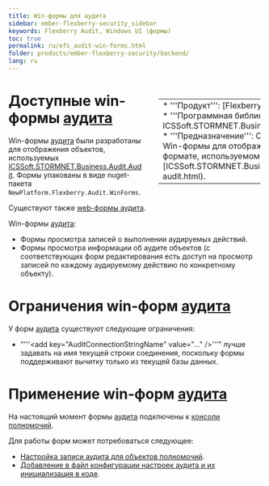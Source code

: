 ```yaml
---
title: Win-формы для аудита
sidebar: ember-flexberry-security_sidebar
keywords: Flexberry Audit, Windows UI (формы)
toc: true
permalink: ru/efs_audit-win-forms.html
folder: products/ember-flexberry-security/backend/
lang: ru
---
```


<div style="margin:5px; padding-left:28px; float:right; width:40%; outline:1px solid white;">
<br>
<table border="0" width="100%" bgcolor="#6495ED">
<tbody><tr><td bgcolor="#FFFFFF">
* '''Продукт''': [Flexberry Audit](audit-web.html)
* '''Программная библиотека''': ICSSoft.STORMNET.Business.Audit(WinForms).dll
* '''Предназначение''': Описаны доступные Win-формы для отображения данных аудита в формате, используемом [ICSSoft.STORMNET.Business.Audit.Audit](i-audit.html).
</td>
</tr></tbody></table></a>
</div>

# Доступные win-формы [аудита](audit-web.html)
Win-формы [аудита](audit-web.html) были разработаны для отображения объектов, используемых [ICSSoft.STORMNET.Business.Audit.Audit](i-audit.html). Формы упакованы в виде nuget-пакета `NewPlatform.Flexberry.Audit.WinForms`.

Существуют также [web-формы аудита](fa_audit-web-forms.html).

Win-формы [аудита](audit-web.html):
* Формы просмотра записей о выполнении аудируемых действий.
* Формы просмотра информации об аудите объектов (с соответствующих форм редактирования есть доступ на просмотр записей по каждому аудируемому действию по конкретному объекту).

# Ограничения win-форм [аудита](audit-web.html)
У форм [аудита](audit-web.html) существуют следующие ограничения:
* "'''&lt;add key="AuditConnectionStringName" value="..." /&gt;'''" лучше задавать на имя текущей строки соединения, поскольку формы поддерживают вычитку только из текущей базы данных.

# Применение win-форм [аудита](audit-web.html)
На настоящий момент формы [аудита](audit-web.html) подключены к [консоли полномочий](security-console.html).

Для работы форм может потребоваться следующее:
* [Настройка записи аудита для объектов полномочий](rights-and-audit-subsystems.html).
* [Добавление в файл конфигурации настроек аудита и их инициализация в коде](audit-win-example-manual.html).
